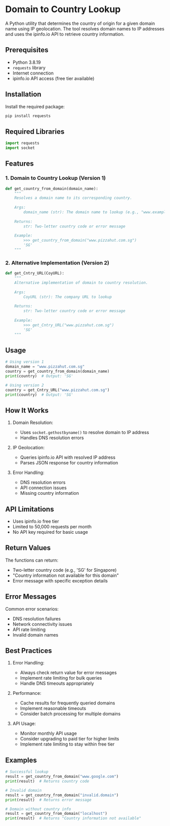 # Domain to Country Lookup

A Python utility that determines the country of origin for a given domain name using IP geolocation. The tool resolves domain names to IP addresses and uses the ipinfo.io API to retrieve country information.

## Prerequisites

- Python 3.8.19
- `requests` library
- Internet connection
- ipinfo.io API access (free tier available)

## Installation

Install the required package:

```bash
pip install requests
```

## Required Libraries
```python
import requests
import socket
```

## Features

### 1. Domain to Country Lookup (Version 1)
```python
def get_country_from_domain(domain_name):
    """
    Resolves a domain name to its corresponding country.
    
    Args:
        domain_name (str): The domain name to lookup (e.g., "www.example.com")
        
    Returns:
        str: Two-letter country code or error message
    
    Example:
        >>> get_country_from_domain("www.pizzahut.com.sg")
        'SG'
    """
```

### 2. Alternative Implementation (Version 2)
```python
def get_Cntry_URL(CoyURL):
    """
    Alternative implementation of domain to country resolution.
    
    Args:
        CoyURL (str): The company URL to lookup
        
    Returns:
        str: Two-letter country code or error message
    
    Example:
        >>> get_Cntry_URL("www.pizzahut.com.sg")
        'SG'
    """
```

## Usage

```python
# Using version 1
domain_name = "www.pizzahut.com.sg"
country = get_country_from_domain(domain_name)
print(country)  # Output: 'SG'

# Using version 2
country = get_Cntry_URL("www.pizzahut.com.sg")
print(country)  # Output: 'SG'
```

## How It Works

1. Domain Resolution:
   - Uses `socket.gethostbyname()` to resolve domain to IP address
   - Handles DNS resolution errors

2. IP Geolocation:
   - Queries ipinfo.io API with resolved IP address
   - Parses JSON response for country information

3. Error Handling:
   - DNS resolution errors
   - API connection issues
   - Missing country information

## API Limitations

- Uses ipinfo.io free tier
- Limited to 50,000 requests per month
- No API key required for basic usage

## Return Values

The functions can return:
- Two-letter country code (e.g., 'SG' for Singapore)
- "Country information not available for this domain"
- Error message with specific exception details

## Error Messages

Common error scenarios:
- DNS resolution failures
- Network connectivity issues
- API rate limiting
- Invalid domain names

## Best Practices

1. Error Handling:
   - Always check return value for error messages
   - Implement rate limiting for bulk queries
   - Handle DNS timeouts appropriately

2. Performance:
   - Cache results for frequently queried domains
   - Implement reasonable timeouts
   - Consider batch processing for multiple domains

3. API Usage:
   - Monitor monthly API usage
   - Consider upgrading to paid tier for higher limits
   - Implement rate limiting to stay within free tier

## Examples

```python
# Successful lookup
result = get_country_from_domain("www.google.com")
print(result)  # Returns country code

# Invalid domain
result = get_country_from_domain("invalid.domain")
print(result)  # Returns error message

# Domain without country info
result = get_country_from_domain("localhost")
print(result)  # Returns "Country information not available"
```
